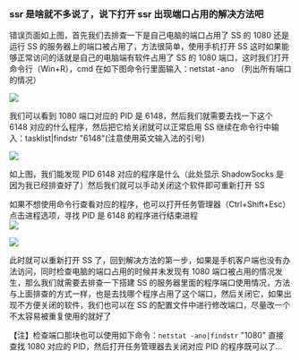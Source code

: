 

### ssr 是啥就不多说了，说下打开 ssr 出现端口占用的解决方法吧

错误页面如上图，首先我们去排查一下是自己电脑的端口占用了 SS 的 1080 还是运行 SS 的服务器上的端口被占用了，方法很简单，使用手机打开 SS 这时如果能够正常访问的话就是自己的电脑端有软件占用了 SS 的 1080 端口，这时我们打开命令行（Win+R），cmd 在如下图命令行里面输入：netstat -ano （列出所有端口的情况）

<!--more-->

![](https://cdn.jsdelivr.net/gh/tianzhenwuxie01/gitpicgo/img/20200213173428.png)

我们可以看到 1080 端口对应的 PID 是 6148，然后我们就需要去找一下这个 6148 对应的什么程序，然后把它给关闭就可以正常启用 SS 继续在命令行中输入：tasklist|findstr "6148"(注意使用英文输入法的引号)

![](https://cdn.jsdelivr.net/gh/tianzhenwuxie01/gitpicgo/img/20200213173429.png)

如上图，我们能发现 PID 6148 对应的程序是什么（此处显示 ShadowSocks 是因为我已经排查好了）然后我们就可以手动关闭这个软件即可重新打开 SS

如果不想使用命令行查看对应的程序，也可以打开任务管理器（Ctrl+Shift+Esc）点击进程选项，寻找 PID 是 6148 的程序进行结束进程  
![](https://cdn.jsdelivr.net/gh/tianzhenwuxie01/gitpicgo/img/20200213173526.png)

![](https://cdn.jsdelivr.net/gh/tianzhenwuxie01/gitpicgo/img/20200213173527.png)

此时就可以重新打开 SS 了，回到解决方法的第一步，如果是手机客户端也没有办法访问，同时检查电脑的端口占用的时候并未发现有 1080 端口被占用的情况发生，那么我们就需要去排查一下搭建 SS 的服务器里面的程序端口使用情况，方法与上面排查的方式一样，也是去找哪个程序占用了这个端口，然后关闭它，如果出现不方便关闭的软件，我们也可以在 SS 的配置文件中进行修改端口，尽量改一个不太容易被重复使用的就好了

【注】检查端口那块也可以使用如下命令：`netstat -ano|findstr` "1080" 直接查找 1080 对应的 PID，然后打开任务管理器去关闭对应 PID 的程序既可以了…
